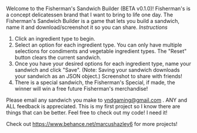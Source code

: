 Welcome to the Fisherman's Sandwich Builder (BETA v0.1.0)!
   Fisherman's is a concept delicatessen brand that I want to bring to life one day.
       The Fisherman's Sandwich Builder is a game that lets you build a sandwich, name it and download/screenshot it so you can share.
   *Instructions*   
1. Click an ingredient type to begin.
2. Select an option for each ingredient type. You can only have multiple selections for condiments and vegetable ingredient types. The "Reset" button clears the current sandwich.
3. Once you have your desired options for each ingredient type, name your sandwich and click "Save". (Note: Saving your sandwich downloads your sandwich as an JSON object.)
   Screenshot to share with friends!
4. There is a special sandwich, the Fisherman's Special, if made, the winner will win a free future Fisherman's merchandise!
   
Please email any sandwich you make to yndgaming@gmail.com .
ANY and ALL feedback is appreciated. This is my first project so I know there are things that can be better. Feel free to check out my code! I need it!

Check out https://www.behance.net/marcushazley6 for more projects!

